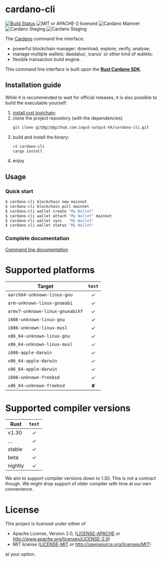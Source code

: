 # cardano-cli

[![Build Status](https://travis-ci.org/input-output-hk/cardano-cli.svg?branch=master)](https://travis-ci.org/input-output-hk/cardano-cli)
![MIT or APACHE-2 licensed](https://img.shields.io/badge/licensed-MIT%20or%20APACHE--2-blue.svg)
![Cardano Mainnet](https://img.shields.io/badge/Cardano%20Ada-mainnet-brightgreen.svg)
![Cardano Staging](https://img.shields.io/badge/Cardano%20Ada-staging-brightgreen.svg)
![Cardano Staging](https://img.shields.io/badge/Cardano%20Ada-testnet-orange.svg)

The [Cardano](https://www.cardano.org) command line interface:

* powerful blockchain manager: download, explore, verify, analyse;
* manage multiple wallets: daedalus', icarus' or other kind of wallets;
* flexible transaction build engine.

This command line interface is built upon the
[**Rust Cardano SDK**](https://github.com/input-output-hk/rust-cardano).

## Installation guide

While it is recommended to wait for official releases, it is also possible
to build the executable yourself:

1. [install rust toolchain](;https://www.rust-lang.org/en-US/install.html);
2. clone the project repository (with the dependencies)
   ```sh
   git clone git@git@github.com:input-output-hk/cardano-cli.git
   ```
3. build and install the binary:
   ```sh
   cd cardano-cli
   cargo install
   ```
4. enjoy

## Usage

### Quick start

```sh
$ cardano-cli blockchain new mainnet
$ cardano-cli blockchain pull mainnet
$ cardano-cli wallet create "My Wallet"
$ cardano-cli wallet attach "My Wallet" mainnet
$ cardano-cli wallet sync   "My Wallet"
$ cardano-cli wallet status "My Wallet"
```

### Complete documentation

[Command line documentation](./USAGE.md)

# Supported platforms

| Target                               | `test` |
|--------------------------------------|:------:|
| `aarch64-unknown-linux-gnu`          |   ✓    |
| `arm-unknown-linux-gnueabi`          |   ✓    |
| `armv7-unknown-linux-gnueabihf`      |   ✓    |
| `i686-unknown-linux-gnu`             |   ✓    |
| `i686-unknown-linux-musl`            |   ✓    |
| `x86_64-unknown-linux-gnu`           |   ✓    |
| `x86_64-unknown-linux-musl`          |   ✓    |
| `i686-apple-darwin`                  |   ✓    |
| `x86_64-apple-darwin`                |   ✓    |
| `x86_64-apple-darwin`                |   ✓    |
| `i686-unknown-freebsd`               |   ✓    |
| `x86_64-unknown-freebsd`             |   ✘    |

# Supported compiler versions

| Rust    | `test` |
|---------|:------:|
| v1.30   |   ✓    |
| ...     |   ✓    |
| stable  |   ✓    |
| beta    |   ✓    |
| nightly |   ✓    |

We aim to support compiler versions down to 1.30. This is not a contract though.
We might drop support of older compiler with time at our own convenience.

# License

This project is licensed under either of

 * Apache License, Version 2.0, ([LICENSE-APACHE](LICENSE-APACHE) or
   http://www.apache.org/licenses/LICENSE-2.0)
 * MIT license ([LICENSE-MIT](LICENSE-MIT) or
   http://opensource.org/licenses/MIT)

at your option.
